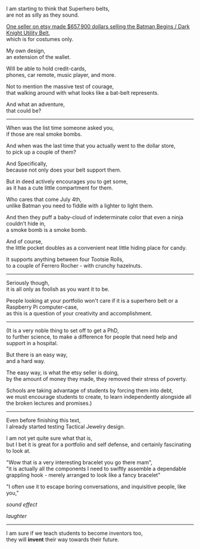 I am starting to think that Superhero belts,\
are not as silly as they sound.

[One seller on etsy made $657,900 dollars selling the Batman Begins / Dark Knight Utility Belt](https://www.etsy.com/listing/1053620613/batman-begins-dark-knight-utility-belt?ref=shop_home_recs_5\&frs=1\&sca=1),\
which is for costumes only.

My own design,\
an extension of the wallet.

Will be able to hold credit-cards,\
phones, car remote, music player, and more.

Not to mention the massive test of courage,\
that walking around with what looks like a bat-belt represents.

And what an adventure,\
that could be?

---

When was the list time someone asked you,\
if those are real smoke bombs.

And when was the last time that you actually went to the dollar store,\
to pick up a couple of them?

And Specifically,\
because not only does your belt support them.

But in deed actively encourages you to get some,\
as it has a cute little compartment for them.

Who cares that come July 4th,\
unlike Batman you need to fiddle with a lighter to light them.

And then they puff a baby-cloud of indeterminate color that even a ninja couldn't hide in,\
a smoke bomb is a smoke bomb.

And of course,\
the little pocket doubles as a convenient neat little hiding place for candy.

It supports anything between four Tootsie Rolls,\
to a couple of Ferrero Rocher - with crunchy hazelnuts.

---

Seriously though,\
it is all only as foolish as you want it to be.

People looking at your portfolio won't care if it is a superhero belt or a Raspberry Pi computer-case,\
as this is a question of your creativity and accomplishment.

---

(It is a very noble thing to set off to get a PhD,\
to further science, to make a difference for people that need help and support in a hospital.

But there is an easy way,\
and a hard way.

The easy way, is what the etsy seller is doing,\
by the amount of money they made, they removed their stress of poverty.

Schools are taking advantage of students by forcing them into debt,\
we must encourage students to create, to learn independently alongside all the broken lectures and promises.)

---

Even before finishing this text,\
I already started testing Tactical Jewelry design.

I am not yet quite sure what that is,\
but I bet it is great for a portfolio and self defense, and certainly fascinating to look at.

"Wow that is a very interesting bracelet you go there mam",\
"it is actually all the components I need to swiftly assemble a dependable grappling hook - merely arranged to look like a fancy bracelet"

"I often use it to escape boring conversations, and inquisitive people, like you,"

*sound effect*

*laughter*

---

I am sure if we teach students to become inventors too,\
they will **invent** their way towards their future.
